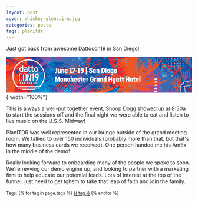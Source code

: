 ```yaml
---
layout: post
cover: whiskey-glencairn.jpg
categories: posts
tags: planitdr
---
```


Just got back from awesome Dattocon19 in San Diego!

![Dattocon19](/images/dattocon19.png){:width="100%"}

This is always a well-put together event, Snoop Dogg showed up at 8:30a to start the sessions off and the final night we were able to eat and listen to live music on the U.S.S. Midway!

PlanITDR was well represented in our lounge outside of the grand meeting room. We talked to over 150 individuals (probably more than that, but that's how many business cards we received). One person handed me his AmEx in the middle of the demo!

Really looking forward to onboarding many of the people we spoke to soon. We're revving our demo engine up, and looking to partner with a marketing firm to help educate our potential leads. Lots of interest at the top of the funnel, just need to get tghem to take that leap of faith and join the family.


<p><small>
Tags: 	
  {% for tag in page.tags %}
    <a href="/tags/{{ tag }}/">{{ tag }}</a>
  {% endfor %}
</small></p>